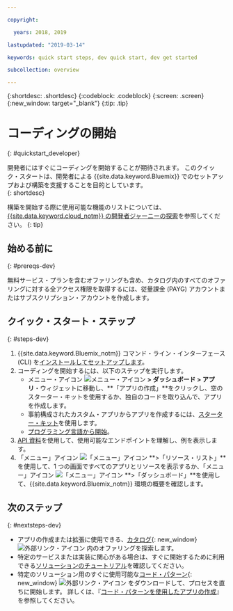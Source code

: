 ```yaml
---

copyright:

  years: 2018, 2019

lastupdated: "2019-03-14"

keywords: quick start steps, dev quick start, dev get started

subcollection: overview

---
```


{:shortdesc: .shortdesc}
{:codeblock: .codeblock}
{:screen: .screen}
{:new_window: target="_blank"}
{:tip: .tip}

# コーディングの開始 
{: #quickstart_developer}

開発者にはすぐにコーディングを開始することが期待されます。 このクイック・スタートは、開発者による {{site.data.keyword.Bluemix}} でのセットアップおよび構築を支援することを目的としています。  
{: shortdesc}

構築を開始する際に使用可能な機能のリストについては、[{{site.data.keyword.cloud_notm}} の開発者ジャーニーの探索](/docs/overview?topic=overview-dev-journey)を参照してください。
{: tip}

## 始める前に
{: #prereqs-dev}

無料サービス・プランを含むオファリングも含め、カタログ内のすべてのオファリングに対する全アクセス権限を取得するには、従量課金 (PAYG) アカウントまたはサブスクリプション・アカウントを作成します。 

## クイック・スタート・ステップ
{: #steps-dev}
 
1. {{site.data.keyword.Bluemix_notm}} コマンド・ライン・インターフェース (CLI) を[インストールしてセットアップします](/docs/home/tools)。 
2. コーディングを開始するには、以下のステップを実行します。
    * メニュー・アイコン ![メニュー・アイコン](../icons/icon_hamburger.svg) **> ダッシュボード > アプリ**・ウィジェットに移動し、**「アプリの作成」**をクリックし、空のスターター・キットを使用するか、独自のコードを取り込んで、アプリを作成します。
    * 事前構成されたカスタム・アプリからアプリを作成するには、[スターター・キット](/docs/apps/tutorials?topic=creating-apps-tutorial-starterkit)を使用します。 
    * [プログラミング言語から開始](/docs/home/build)。 
3. [API 資料](https://{DomainName}/apidocs)を使用して、使用可能なエンドポイントを理解し、例を表示します。
4. 「メニュー」アイコン ![「メニュー」アイコン](../icons/icon_hamburger.svg) **>「リソース・リスト」**を使用して、1 つの画面ですべてのアプリとリソースを表示するか、「メニュー」アイコン ![「メニュー」アイコン](../icons/icon_hamburger.svg) **>「ダッシュボード」**を使用して、{{site.data.keyword.Bluemix_notm}} 環境の概要を確認します。

## 次のステップ
{: #nextsteps-dev}

* アプリの作成または拡張に使用できる、[カタログ](https://{DomainName}/catalog){: new_window} ![外部リンク・アイコン](../icons/launch-glyph.svg) 内のオファリングを探索します。
* 特定のサービスまたは実装に関心がある場合は、すぐに開始するために利用できる[ソリューションのチュートリアル](/docs/tutorials?topic=solution-tutorials-tutorials)を確認してください。
* 特定のソリューション用のすぐに使用可能な[コード・パターン](https://developer.ibm.com/patterns/){: new_window} ![外部リンク・アイコン](../icons/launch-glyph.svg "外部リンク・アイコン") をダウンロードして、プロセスを直ちに開始します。 詳しくは、『[コード・パターンを使用したアプリの作成](/docs/apps/tutorials?topic=creating-apps-tutorial-codepattern)』を参照してください。




